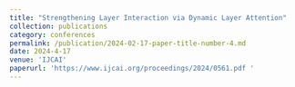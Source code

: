 ```yaml
---
title: "Strengthening Layer Interaction via Dynamic Layer Attention"
collection: publications
category: conferences
permalink: /publication/2024-02-17-paper-title-number-4.md
date: 2024-4-17
venue: 'IJCAI'
paperurl: 'https://www.ijcai.org/proceedings/2024/0561.pdf '
---
```

